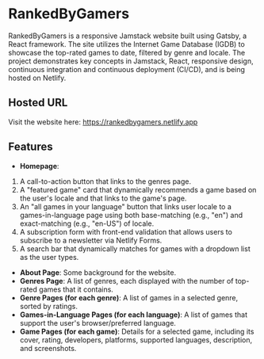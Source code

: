 # RankedByGamers

RankedByGamers is a responsive Jamstack website built using Gatsby, a React framework. The site utilizes the Internet Game Database (IGDB) to showcase the top-rated games to date, filtered by genre and locale. The project demonstrates key concepts in Jamstack, React, responsive design, continuous integration and continuous deployment (CI/CD), and is being hosted on Netlify.


## Hosted URL

Visit the website here: https://rankedbygamers.netlify.app


## Features

- **Homepage**: 
1. A call-to-action button that links to the genres page.
2. A "featured game" card that dynamically recommends a game based on the user's locale and that links to the game's page.
3. An "all games in your language" button that links user locale to a games-in-language page using both base-matching (e.g., "en") and exact-matching (e.g., "en-US") of locale.
4. A subscription form with front-end validation that allows users to subscribe to a newsletter via Netlify Forms.
5. A search bar that dynamically matches for games with a dropdown list as the user types.
- **About Page**: Some background for the website.
- **Genres Page**: A list of genres, each displayed with the number of top-rated games that it contains.
- **Genre Pages (for each genre)**: A list of games in a selected genre, sorted by ratings.
- **Games-in-Language Pages (for each language)**: A list of games that support the user's browser/preferred language.
- **Game Pages (for each game)**: Details for a selected game, including its cover, rating, developers, platforms, supported languages, description, and screenshots.